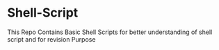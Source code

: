 # Shell-Script
This Repo Contains Basic Shell Scripts for better understanding of shell script and for revision Purpose

